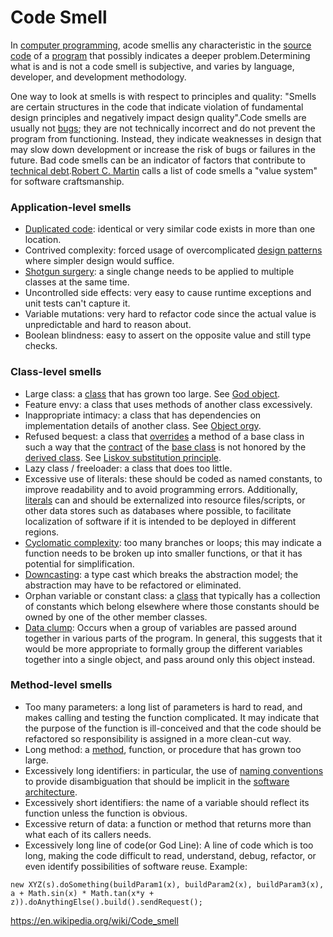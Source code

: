 # Code Smell

In [computer programming](https://en.wikipedia.org/wiki/Computer_programming), acode smellis any characteristic in the [source code](https://en.wikipedia.org/wiki/Source_code) of a [program](https://en.wikipedia.org/wiki/Computer_program) that possibly indicates a deeper problem.Determining what is and is not a code smell is subjective, and varies by language, developer, and development methodology.

One way to look at smells is with respect to principles and quality: "Smells are certain structures in the code that indicate violation of fundamental design principles and negatively impact design quality".Code smells are usually not [bugs](https://en.wikipedia.org/wiki/Software_bug); they are not technically incorrect and do not prevent the program from functioning. Instead, they indicate weaknesses in design that may slow down development or increase the risk of bugs or failures in the future. Bad code smells can be an indicator of factors that contribute to [technical debt](https://en.wikipedia.org/wiki/Technical_debt).[Robert C. Martin](https://en.wikipedia.org/wiki/Robert_C._Martin) calls a list of code smells a "value system" for software craftsmanship.

### Application-level smells

- [Duplicated code](https://en.wikipedia.org/wiki/Duplicate_code): identical or very similar code exists in more than one location.
- Contrived complexity: forced usage of overcomplicated [design patterns](https://en.wikipedia.org/wiki/Design_pattern_(computer_science)) where simpler design would suffice.
- [Shotgun surgery](https://en.wikipedia.org/wiki/Shotgun_surgery): a single change needs to be applied to multiple classes at the same time.
- Uncontrolled side effects: very easy to cause runtime exceptions and unit tests can't capture it.
- Variable mutations: very hard to refactor code since the actual value is unpredictable and hard to reason about.
- Boolean blindness: easy to assert on the opposite value and still type checks.

### Class-level smells

- Large class: a [class](https://en.wikipedia.org/wiki/Class_(computer_science)) that has grown too large. See [God object](https://en.wikipedia.org/wiki/God_object).
- Feature envy: a class that uses methods of another class excessively.
- Inappropriate intimacy: a class that has dependencies on implementation details of another class. See [Object orgy](https://en.wikipedia.org/wiki/Object_orgy).
- Refused bequest: a class that [overrides](https://en.wikipedia.org/wiki/Method_overriding_(programming)) a method of a base class in such a way that the [contract](https://en.wikipedia.org/wiki/Contract_(software)) of the [base class](https://en.wikipedia.org/wiki/Base_class) is not honored by the [derived class](https://en.wikipedia.org/wiki/Derived_class). See [Liskov substitution principle](https://en.wikipedia.org/wiki/Liskov_substitution_principle).
- Lazy class / freeloader: a class that does too little.
- Excessive use of literals: these should be coded as named constants, to improve readability and to avoid programming errors. Additionally, [literals](https://en.wikipedia.org/wiki/Literal_(computer_programming)) can and should be externalized into resource files/scripts, or other data stores such as databases where possible, to facilitate localization of software if it is intended to be deployed in different regions.
- [Cyclomatic complexity](https://en.wikipedia.org/wiki/Cyclomatic_complexity): too many branches or loops; this may indicate a function needs to be broken up into smaller functions, or that it has potential for simplification.
- [Downcasting](https://en.wikipedia.org/wiki/Downcasting): a type cast which breaks the abstraction model; the abstraction may have to be refactored or eliminated.
- Orphan variable or constant class: a [class](https://en.wikipedia.org/wiki/Class_(computer_science)) that typically has a collection of constants which belong elsewhere where those constants should be owned by one of the other member classes.
- [Data clump](https://en.wikipedia.org/wiki/Data_Clump_(Code_Smell)): Occurs when a group of variables are passed around together in various parts of the program. In general, this suggests that it would be more appropriate to formally group the different variables together into a single object, and pass around only this object instead.

### Method-level smells

- Too many parameters: a long list of parameters is hard to read, and makes calling and testing the function complicated. It may indicate that the purpose of the function is ill-conceived and that the code should be refactored so responsibility is assigned in a more clean-cut way.
- Long method: a [method](https://en.wikipedia.org/wiki/Method_(computer_science)), function, or procedure that has grown too large.
- Excessively long identifiers: in particular, the use of [naming conventions](https://en.wikipedia.org/wiki/Naming_convention_(programming)) to provide disambiguation that should be implicit in the [software architecture](https://en.wikipedia.org/wiki/Software_architecture).
- Excessively short identifiers: the name of a variable should reflect its function unless the function is obvious.
- Excessive return of data: a function or method that returns more than what each of its callers needs.
- Excessively long line of code(or God Line): A line of code which is too long, making the code difficult to read, understand, debug, refactor, or even identify possibilities of software reuse. Example:

`new XYZ(s).doSomething(buildParam1(x), buildParam2(x), buildParam3(x), a + Math.sin(x) * Math.tan(x*y + z)).doAnythingElse().build().sendRequest();`

<https://en.wikipedia.org/wiki/Code_smell>
